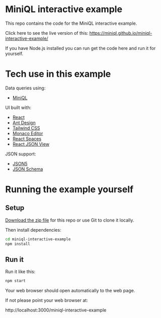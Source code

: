 # MiniQL interactive example

This repo contains the code for the MiniQL interactive example.

Click here to see the live version of this: https://miniql.github.io/miniql-interactive-example/

If you have Node.js installed you can run get the code here and run it for yourself.

# Tech use in this example

Data queries using:

- [MiniQL](https://github.com/miniql/miniql)

UI built with:

- [React](https://reactjs.org/)
- [Ant Design](https://ant.design/)
- [Tailwind CSS](https://tailwindcss.com/)
- [Monaco Editor](https://microsoft.github.io/monaco-editor/)
- [React Spaces](https://github.com/aeagle/react-spaces)
- [React JSON View](https://github.com/mac-s-g/react-json-view)

JSON support:

- [JSON5](https://json5.org/)
- [JSON Schema](https://json-schema.org/)

# Running the example yourself

## Setup

[Download the zip file](https://github.com/miniql/miniql-interactive-example/archive/master.zip) for this repo or use Git to clone it locally.

Then install dependencies:

```bash
cd miniql-interactive-example
npm install
```

## Run it

Run it like this:

```bash
npm start
```

Your web browser should open automatically to the web page.

If not please point your web browser at: 

http://localhost:3000/miniql-interactive-example